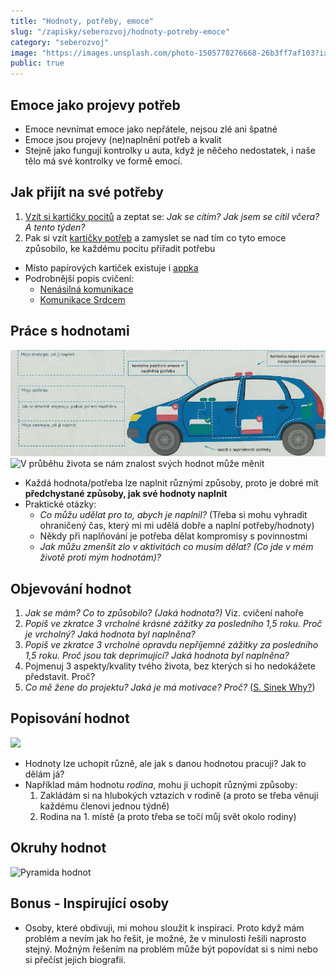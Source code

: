 ```yaml
---
title: "Hodnoty, potřeby, emoce"
slug: "/zapisky/seberozvoj/hodnoty-potreby-emoce"
category: "seberozvoj"
image: "https://images.unsplash.com/photo-1505778276668-26b3ff7af103?ixlib=rb-1.2.1&ixid=MnwxMjA3fDB8MHxwaG90by1wYWdlfHx8fGVufDB8fHx8&auto=format&fit=crop&w=1161&q=80"
public: true
---
```

## Emoce jako projevy potřeb
- Emoce nevnímat emoce jako nepřátele, nejsou zlé ani špatné 
- Emoce jsou projevy (ne)naplnění potřeb a kvalit
- Stejně jako fungují kontrolky u auta, když je něčeho nedostatek, i naše tělo má své kontrolky ve formě emocí.
## Jak přijít na své potřeby
1. [Vzít si kartičky pocitů](https://nenasilnakomunikace.org/wp-content/uploads/2021/01/karticky-pocity-nvc-v2.pdf) a zeptat se: *Jak se cítím? Jak jsem se cítil včera? A tento týden?*
2. Pak si vzít [kartičky potřeb](https://nenasilnakomunikace.org/wp-content/uploads/2021/01/karticky-potreby-nvc-v2.pdf) a zamyslet se nad tím co tyto emoce způsobilo, ke každému pocitu přiřadit potřebu

- Místo papírových kartiček existuje i [appka](https://nenasilnakomunikace.org/stahnete-si-cviceni-s-kartickami-potreb-a-pocitu/)
- Podrobnější popis cvičení:
	- [Nenásilná komunikace](https://nenasilnakomunikace.org/stahnete-si-cviceni-s-kartickami-potreb-a-pocitu/)
	- [Komunikace Srdcem](https://www.komunikacesrdcem.cz/jak-pracovat-s-kartickami-pocitu-a-potreb/)
## Práce s hodnotami
![V životě řídíme auto, o které je potřeba se starat a naplňovat jeho potřeby](./../Assets/Seberozvoj/Hodnoty/Potreby.png)
![V průběhu života se nám znalost svých hodnot může měnit](../../Assets/Seberozvoj/Hodnoty/Sinusoida.png)
- Každá hodnota/potřeba lze naplnit různými způsoby, proto je dobré mít **předchystané způsoby, jak své hodnoty naplnit**
- Praktické otázky:
	- *Co můžu udělat pro to, abych je naplnil?* (Třeba si mohu vyhradit ohraničený čas, který mi mi udělá dobře a naplní potřeby/hodnoty)
	- Někdy při naplňování je potřeba dělat kompromisy s povinnostmi
	- *Jak můžu zmenšit zlo v aktivitách co musím dělat? (Co jde v mém životě proti mým hodnotám)?*
## Objevování hodnot
1. *Jak se mám? Co to způsobilo? (Jaká hodnota?)* Viz. cvičení nahoře
2. *Popiš ve zkratce 3 vrcholné krásné zážitky za posledního 1,5 roku. Proč je vrcholný? Jaká hodnota byl naplněna?*
3. *Popiš ve zkratce 3 vrcholné opravdu nepříjemné zážitky za posledního 1,5 roku. Proč jsou tak deprimující? Jaká hodnota byl naplněna?*
4. Pojmenuj 3 aspekty/kvality tvého života, bez kterých si ho nedokážete představit. Proč?
5. *Co mě žene do projektu? Jaká je má motivace? Proč?* ([S. Sinek Why?](S.%20Sinek%20Why?))
## Popisování hodnot
![](../../Assets/Seberozvoj/Hodnoty/Klasifikace.jpg)
- Hodnoty lze uchopit různě, ale jak s danou hodnotou pracuji? Jak to dělám já?
- Například mám hodnotu *rodina*, mohu ji uchopit různými způsoby:
	1. Zakládám si na hlubokých vztazích v rodině (a proto se třeba věnuji každému členovi jednou týdně)
	2. Rodina na 1. místě (a proto třeba se točí můj svět okolo rodiny)
## Okruhy hodnot
![Pyramida hodnot](../../Assets/Seberozvoj/Hodnoty/Okruhy.png)
## Bonus - Inspirující osoby
- Osoby, které obdivuji, mi mohou sloužit k inspiraci. Proto když mám problém a nevím jak ho řešit, je možné, že v minulosti řešili naprosto stejný. Možným řešením na problém může být popovídat si s nimi nebo si přečíst jejich biografii.
